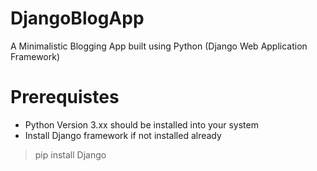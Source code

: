 # DjangoBlogApp
A Minimalistic Blogging App built using Python (Django Web Application Framework)

# Prerequistes
- Python Version 3.xx should be installed into your system
- Install Django framework if not installed already
> pip install Django
